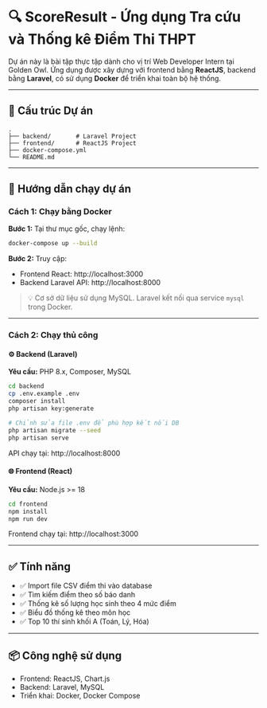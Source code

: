 # 🔍 ScoreResult - Ứng dụng Tra cứu và Thống kê Điểm Thi THPT

Dự án này là bài tập thực tập dành cho vị trí Web Developer Intern tại Golden Owl. Ứng dụng được xây dựng với frontend bằng **ReactJS**, backend bằng **Laravel**, có sử dụng **Docker** để triển khai toàn bộ hệ thống.

---

## 📁 Cấu trúc Dự án

```
.
├── backend/       # Laravel Project
├── frontend/      # ReactJS Project
├── docker-compose.yml
└── README.md
```

---

## 🚀 Hướng dẫn chạy dự án

### Cách 1: Chạy bằng Docker

**Bước 1:** Tại thư mục gốc, chạy lệnh:

```bash
docker-compose up --build
```

**Bước 2:** Truy cập:

- Frontend React: http://localhost:3000
- Backend Laravel API: http://localhost:8000

> 💡 Cơ sở dữ liệu sử dụng MySQL. Laravel kết nối qua service `mysql` trong Docker.

---

### Cách 2: Chạy thủ công

#### ⚙️ Backend (Laravel)

**Yêu cầu:** PHP 8.x, Composer, MySQL

```bash
cd backend
cp .env.example .env
composer install
php artisan key:generate

# Chỉnh sửa file .env để phù hợp kết nối DB
php artisan migrate --seed
php artisan serve
```

API chạy tại: http://localhost:8000

#### 🌐 Frontend (React)

**Yêu cầu:** Node.js >= 18

```bash
cd frontend
npm install
npm run dev
```

Frontend chạy tại: http://localhost:3000

---

## ✅ Tính năng

- ✅ Import file CSV điểm thi vào database
- ✅ Tìm kiếm điểm theo số báo danh
- ✅ Thống kê số lượng học sinh theo 4 mức điểm
- ✅ Biểu đồ thống kê theo môn học
- ✅ Top 10 thí sinh khối A (Toán, Lý, Hóa)

---

## 📦 Công nghệ sử dụng

- Frontend: ReactJS, Chart.js
- Backend: Laravel, MySQL
- Triển khai: Docker, Docker Compose
